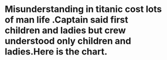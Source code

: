 # Misunderstanding in titanic cost lots of man life .Captain said first children and ladies but crew understood only children and ladies.Here is the chart.

